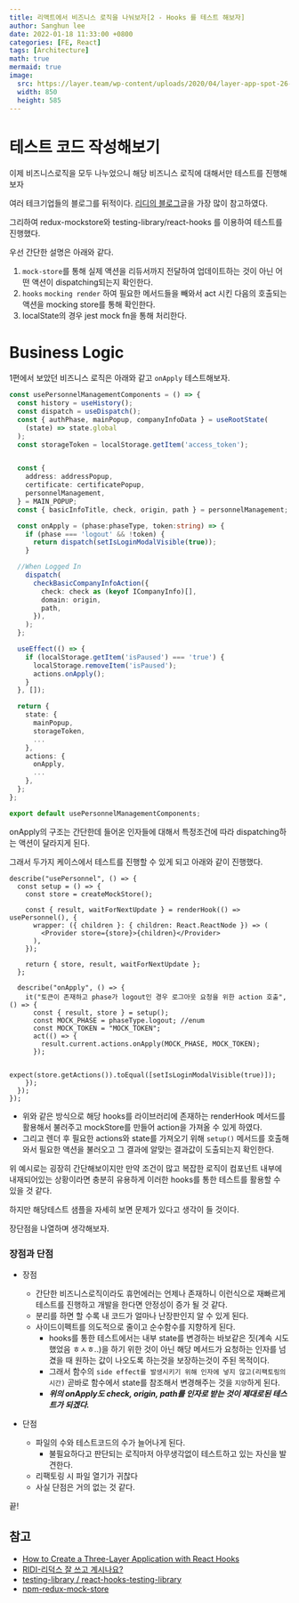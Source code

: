 ```yaml
---
title: 리액트에서 비즈니스 로직을 나눠보자[2 - Hooks 를 테스트 해보자]
author: Sanghun lee
date: 2022-01-18 11:33:00 +0800
categories: [FE, React]
tags: [Architecture]
math: true
mermaid: true
image:
  src: https://layer.team/wp-content/uploads/2020/04/layer-app-spot-26-best-field-data-software-revit-addin-manage.png
  width: 850
  height: 585
---
```


# 테스트 코드 작성해보기

이제 비즈니스로직을 모두 나누었으니 해당 비즈니스 로직에 대해서만 테스트를 진행해보자

여러 테크기업들의 블로그를 뒤적이다. [리디의 블로그](https://ridicorp.com/story/how-to-use-redux-in-ridi/)글을 가장 많이 참고하였다.

그리하여 redux-mockstore와 testing-library/react-hooks 를 이용하여 테스트를 진행했다.

우선 간단한 설명은 아래와 같다.

1. `mock-store`를 통해 실제 액션을 리듀서까지 전달하여 업데이트하는 것이 아닌 어떤 액션이 dispatching되는지 확인한다.
2. `hooks` `mocking render` 하여 필요한 메서드들을 빼와서 act 시킨 다음의 호출되는 액션을 mocking store를 통해 확인한다.
3. localState의 경우 jest mock fn을 통해 처리한다.

# Business Logic

1편에서 보았던 비즈니스 로직은 아래와 같고 `onApply` 테스트해보자.

```ts
const usePersonnelManagementComponents = () => {
  const history = useHistory();
  const dispatch = useDispatch();
  const { authPhase, mainPopup, companyInfoData } = useRootState(
    (state) => state.global
  );
  const storageToken = localStorage.getItem('access_token');


  const {
    address: addressPopup,
    certificate: certificatePopup,
    personnelManagement,
  } = MAIN_POPUP;
  const { basicInfoTitle, check, origin, path } = personnelManagement;

  const onApply = (phase:phaseType, token:string) => {
    if (phase === 'logout' && !token) {
      return dispatch(setIsLoginModalVisible(true));
    }

  //When Logged In
    dispatch(
      checkBasicCompanyInfoAction({
        check: check as (keyof ICompanyInfo)[],
        domain: origin,
        path,
      }),
    );
  };

  useEffect(() => {
    if (localStorage.getItem('isPaused') === 'true') {
      localStorage.removeItem('isPaused');
      actions.onApply();
    }
  }, []);

  return {
    state: {
      mainPopup,
      storageToken,
      ...
    },
    actions: {
      onApply,
      ...
    },
  };
};

export default usePersonnelManagementComponents;
```

onApply의 구조는 간단한데 들어온 인자들에 대해서 특정조건에 따라 dispatching하는 액션이 달라지게 된다.

그래서 두가지 케이스에서 테스트를 진행할 수 있게 되고 아래와 같이 진행했다.

```tsx
describe("usePersonnel", () => {
  const setup = () => {
    const store = createMockStore();

    const { result, waitForNextUpdate } = renderHook(() => usePersonnel(), {
      wrapper: ({ children }: { children: React.ReactNode }) => (
        <Provider store={store}>{children}</Provider>
      ),
    });

    return { store, result, waitForNextUpdate };
  };

  describe("onApply", () => {
    it("토큰이 존재하고 phase가 logout인 경우 로그아웃 요청을 위한 action 호출", () => {
      const { result, store } = setup();
      const MOCK_PHASE = phaseType.logout; //enum
      const MOCK_TOKEN = "MOCK_TOKEN";
      act(() => {
        result.current.actions.onApply(MOCK_PHASE, MOCK_TOKEN);
      });

      expect(store.getActions()).toEqual([setIsLoginModalVisible(true)]);
    });
  });
});
```

- 위와 같은 방식으로 해당 hooks를 라이브러리에 존재하는 renderHook 메서드를 활용해서 불러주고 mockStore를 만들어 action을 가져올 수 있게 하였다.
- 그리고 렌더 후 필요한 actions와 state를 가져오기 위해 `setup()` 메서드를 호출해와서 필요한 액션을 불러오고 그 결과에 알맞는 결과값이 도출되는지 확인한다.

위 예시로는 굉장히 간단해보이지만 만약 조건이 많고 복잡한 로직이 컴포넌트 내부에 내재되어있는 상황이라면 충분히 유용하게 이러한 hooks를 통한 테스트를 활용할 수 있을 것 같다.

하지만 해당테스트 샘플을 자세히 보면 문제가 있다고 생각이 들 것이다.

장단점을 나열하며 생각해보자.

### 장점과 단점

- 장점

  - 간단한 비즈니스로직이라도 휴먼에러는 언제나 존재하니 이런식으로 재빠르게 테스트를 진행하고 개발을 한다면 안정성이 증가 될 것 같다.
  - 분리를 하면 할 수록 내 코드가 얼마나 난장판인지 알 수 있게 된다.
  - 사이드이펙트를 의도적으로 줄이고 순수함수를 지향하게 된다.
    - hooks를 통한 테스트에서는 내부 state를 변경하는 바보같은 짓(계속 시도했었음 ㅎㅅㅎ..)을 하기 위한 것이 아닌 해당 메서드가 요청하는 인자를 넘겼을 때 원하는 값이 나오도록 하는것을 보장하는것이 주된 목적이다.
    - 그래서 함수의 `side effect를 발생시키기 위해 인자에 넣지 않고(리팩토링의 시간)` 곧바로 함수에서 state를 참조해서 변경해주는 것을 `지양`하게 된다.
    - **_위의 onApply도 check, origin, path를 인자로 받는 것이 제대로된 테스트가 되겠다._**

- 단점
  - 파일의 수와 테스트코드의 수가 늘어나게 된다.
    - 불필요하다고 판단되는 로직마저 아무생각없이 테스트하고 있는 자신을 발견한다.
  - 리팩토링 시 파일 열기가 귀찮다
  - 사실 단점은 거의 없는 것 같다.

끝!

## 참고

- [How to Create a Three-Layer Application with React Hooks](https://medium.com/dailyjs/how-to-create-a-three-layer-application-with-react-hooks-2efba9ba345f)
- [RIDI-리덕스 잘 쓰고 계시나요?](https://ridicorp.com/story/how-to-use-redux-in-ridi/)
- [testing-library / react-hooks-testing-library](https://github.com/testing-library/react-hooks-testing-library)
- [npm-redux-mock-store](https://www.npmjs.com/package/redux-mock-store)
